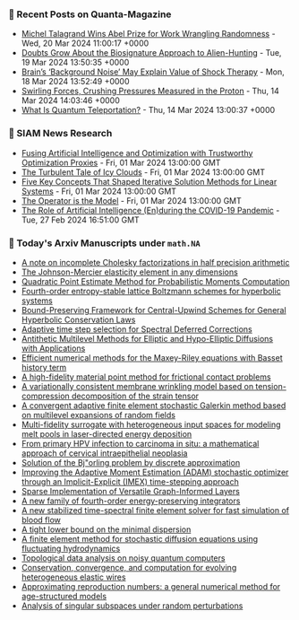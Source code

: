 ### 📝 Recent Posts on Quanta-Magazine
<!-- quanta starts -->
* <a href="https://www.quantamagazine.org/michel-talagrand-wins-abel-prize-for-work-wrangling-randomness-20240320/">Michel Talagrand Wins Abel Prize for Work Wrangling Randomness</a> - Wed, 20 Mar 2024 11:00:17 +0000
* <a href="https://www.quantamagazine.org/doubts-grow-about-the-biosignature-approach-to-alien-hunting-20240319/">Doubts Grow About the Biosignature Approach to Alien-Hunting</a> - Tue, 19 Mar 2024 13:50:35 +0000
* <a href="https://www.quantamagazine.org/brains-background-noise-may-explain-value-of-shock-therapy-20240318/">Brain’s ‘Background Noise’ May Explain Value of Shock Therapy</a> - Mon, 18 Mar 2024 13:52:49 +0000
* <a href="https://www.quantamagazine.org/swirling-forces-crushing-pressures-measured-in-the-proton-20240314/">Swirling Forces, Crushing Pressures Measured in the Proton</a> - Thu, 14 Mar 2024 14:03:46 +0000
* <a href="https://www.quantamagazine.org/what-is-quantum-teleportation-20240314/">What Is Quantum Teleportation?</a> - Thu, 14 Mar 2024 13:00:37 +0000
<!-- quanta ends -->

### 📝 SIAM News Research
<!-- siam-news starts -->
* <a href="https://sinews.siam.org/Details-Page/fusing-artificial-intelligence-and-optimization-with-trustworthy-optimization-proxies">Fusing Artificial Intelligence and Optimization with Trustworthy Optimization Proxies</a> - Fri, 01 Mar 2024 13:00:00 GMT
* <a href="https://sinews.siam.org/Details-Page/the-turbulent-tale-of-icy-clouds">The Turbulent Tale of Icy Clouds</a> - Fri, 01 Mar 2024 13:00:00 GMT
* <a href="https://sinews.siam.org/Details-Page/five-key-concepts-that-shaped-iterative-solution-methods-for-linear-systems">Five Key Concepts That Shaped Iterative Solution Methods for Linear Systems</a> - Fri, 01 Mar 2024 13:00:00 GMT
* <a href="https://sinews.siam.org/Details-Page/the-operator-is-the-model">The Operator is the Model</a> - Fri, 01 Mar 2024 13:00:00 GMT
* <a href="https://sinews.siam.org/Details-Page/the-role-of-artificial-intelligence-enduring-the-covid-19-pandemic">The Role of Artificial Intelligence (En)during the COVID-19 Pandemic</a> - Tue, 27 Feb 2024 16:51:00 GMT
<!-- siam-news ends -->

### 📝 Today's Arxiv Manuscripts under ``math.NA``
<!-- arxiv-math-na starts -->
* <a href="https://arxiv.org/abs/2403.13123">A note on incomplete Cholesky factorizations in half precision arithmetic</a>
* <a href="https://arxiv.org/abs/2403.13189">The Johnson-Mercier elasticity element in any dimensions</a>
* <a href="https://arxiv.org/abs/2403.13203">Quadratic Point Estimate Method for Probabilistic Moments Computation</a>
* <a href="https://arxiv.org/abs/2403.13406">Fourth-order entropy-stable lattice Boltzmann schemes for hyperbolic systems</a>
* <a href="https://arxiv.org/abs/2403.13420">Bound-Preserving Framework for Central-Upwind Schemes for General Hyperbolic Conservation Laws</a>
* <a href="https://arxiv.org/abs/2403.13454">Adaptive time step selection for Spectral Deferred Corrections</a>
* <a href="https://arxiv.org/abs/2403.13489">Antithetic Multilevel Methods for Elliptic and Hypo-Elliptic Diffusions with Applications</a>
* <a href="https://arxiv.org/abs/2403.13515">Efficient numerical methods for the Maxey-Riley equations with Basset history term</a>
* <a href="https://arxiv.org/abs/2403.13534">A high-fidelity material point method for frictional contact problems</a>
* <a href="https://arxiv.org/abs/2403.13746">A variationally consistent membrane wrinkling model based on tension-compression decomposition of the strain tensor</a>
* <a href="https://arxiv.org/abs/2403.13770">A convergent adaptive finite element stochastic Galerkin method based on multilevel expansions of random fields</a>
* <a href="https://arxiv.org/abs/2403.13136">Multi-fidelity surrogate with heterogeneous input spaces for modeling melt pools in laser-directed energy deposition</a>
* <a href="https://arxiv.org/abs/2403.13302">From primary HPV infection to carcinoma in situ: a mathematical approach of cervical intraepithelial neoplasia</a>
* <a href="https://arxiv.org/abs/2403.13540">Solution of the Bj"orling problem by discrete approximation</a>
* <a href="https://arxiv.org/abs/2403.13704">Improving the Adaptive Moment Estimation (ADAM) stochastic optimizer through an Implicit-Explicit (IMEX) time-stepping approach</a>
* <a href="https://arxiv.org/abs/2403.13781">Sparse Implementation of Versatile Graph-Informed Layers</a>
* <a href="https://arxiv.org/abs/2305.11514">A new family of fourth-order energy-preserving integrators</a>
* <a href="https://arxiv.org/abs/2311.09465">A new stabilized time-spectral finite element solver for fast simulation of blood flow</a>
* <a href="https://arxiv.org/abs/2311.10666">A tight lower bound on the minimal dispersion</a>
* <a href="https://arxiv.org/abs/2312.00022">A finite element method for stochastic diffusion equations using fluctuating hydrodynamics</a>
* <a href="https://arxiv.org/abs/2209.09371">Topological data analysis on noisy quantum computers</a>
* <a href="https://arxiv.org/abs/2308.01151">Conservation, convergence, and computation for evolving heterogeneous elastic wires</a>
* <a href="https://arxiv.org/abs/2312.13477">Approximating reproduction numbers: a general numerical method for age-structured models</a>
* <a href="https://arxiv.org/abs/2403.09170">Analysis of singular subspaces under random perturbations</a>
<!-- arxiv-math-na ends -->
